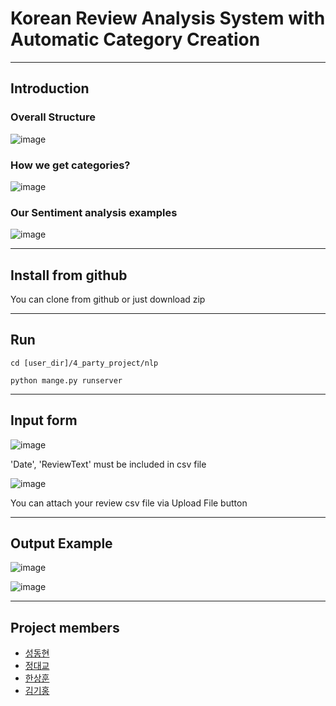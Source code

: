 # Korean Review Analysis System with Automatic Category Creation

---

## Introduction
### Overall Structure
![image](https://user-images.githubusercontent.com/62004890/114817312-b89fe600-9df4-11eb-810e-5419096a2afb.png)

### How we get categories?
![image](https://user-images.githubusercontent.com/62004890/116355119-5acbbf00-a834-11eb-8dc0-1eecc53acab1.png)

### Our Sentiment analysis examples
![image](https://user-images.githubusercontent.com/62004890/116355369-b5fdb180-a834-11eb-9fa3-4e80477af8ff.png)

---

## Install from github
You can clone from github or just download zip

---

## Run

`cd [user_dir]/4_party_project/nlp`

`python mange.py runserver`

---

## Input form
![image](https://user-images.githubusercontent.com/62004890/116355736-3de3bb80-a835-11eb-97d8-bbd389c4ec66.png)

'Date', 'ReviewText' must be included in csv file

![image](https://user-images.githubusercontent.com/62004890/116355884-74b9d180-a835-11eb-9c65-f459a7ec2721.png)

You can attach your review csv file via Upload File button

---

## Output Example
![image](https://user-images.githubusercontent.com/62004890/116355973-94e99080-a835-11eb-9e7d-92a317f28360.png)

![image](https://user-images.githubusercontent.com/62004890/116356009-a6cb3380-a835-11eb-9b16-93d30405bc77.png)

---

## Project members

- [성동현](https://github.com/donghyun-daniel)
- [정대교](https://github.com/daekyojeong)
- [한상훈](https://github.com/hoon2hooni)
- [김기홍](https://github.com/Airvw)
